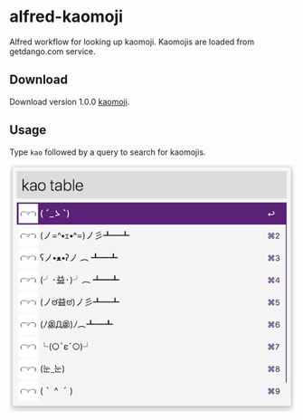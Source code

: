 # alfred-kaomoji

Alfred workflow for looking up kaomoji. Kaomojis are loaded from getdango.com service.

## Download

Download version 1.0.0 [kaomoji](https://github.com/dvor/alfred-kaomoji/releases/download/v1.0.0/kaomoji.alfredworkflow).

## Usage

Type `kao` followed by a query to search for kaomojis.

![Example](screenshots/01.png)
